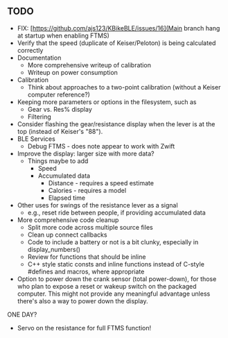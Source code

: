 ## TODO
- FIX: [https://github.com/ajs123/KBikeBLE/issues/16](Main branch hang at startup when enabling FTMS)
- Verify that the speed (duplicate of Keiser/Peloton) is being calculated correctly
- Documentation
  - More comprehensive writeup of calibration
  - Writeup on power consumption
- Calibration
  - Think about approaches to a two-point calibration (without a Keiser computer reference?)
- Keeping more parameters or options in the filesystem, such as
  - Gear vs. Res% display
  - Filtering
- Consider flashing the gear/resistance display when the lever is at the top (instead of Keiser's "88").
- BLE Services
  - Debug FTMS - does note appear to work with Zwift 
- Improve the display: larger size with more data?
  - Things maybe to add
    - Speed
    - Accumulated  data
      - Distance - requires a speed estimate
      - Calories - requires a model
      - Elapsed time
- Other uses for swings of the resistance lever as a signal
  - e.g., reset ride between people, if providing accumulated data
- More comprehensive code cleanup
  - Split more code across multiple source files
  - Clean up connect callbacks
  - Code to include a battery or not is a bit clunky, especially in display_numbers()
  - Review for functions that should be inline
  - C++ style static consts and inline functions instead of C-style #defines and macros, where appropriate
- Option to power down the crank sensor (total power-down), for those who plan to expose a reset or wakeup switch on the packaged computer. This might not provide any meaningful advantage unless there's also a way to power down the display.

ONE DAY?
- Servo on the resistance for full FTMS function!
